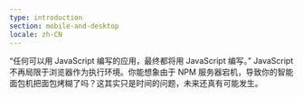 ```yaml
---
type: introduction
section: mobile-and-desktop
locale: zh-CN
---
```

“任何可以用 JavaScript 编写的应用，最终都将用 JavaScript 编写。”
JavaScript 不再局限于浏览器作为执行环境。你能想象由于 NPM 服务器宕机，导致你的智能面包机把面包烤糊了吗？这其实只是时间的问题，未来还真有可能发生。
